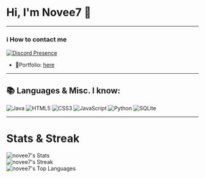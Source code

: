 # Hi, I'm Novee7 👋

---

### ℹ️ How to contact me

[![Discord Presence](https://lanyard.cnrad.dev/api/779084859548368937?showDisplayName=true&theme=dark)](https://discord.com/users/779084859548368937)
<br>
- 🧭Portfolio: [here](https://novee7.pages.dev/)

---

## 📚 Languages & Misc. I know:
![Java](https://img.shields.io/badge/java-%23ED8B00.svg?style=for-the-badge&logo=openjdk&logoColor=white)
![HTML5](https://img.shields.io/badge/html5-%23E34F26.svg?style=for-the-badge&logo=html5&logoColor=white)
![CSS3](https://img.shields.io/badge/css3-%231572B6.svg?style=for-the-badge&logo=css3&logoColor=white)
![JavaScript](https://img.shields.io/badge/javascript-%23323330.svg?style=for-the-badge&logo=javascript&logoColor=%23F7DF1E)
![Python](https://img.shields.io/badge/python-%233776AB.svg?style=for-the-badge&logo=python&logoColor=white)
![SQLite](https://img.shields.io/badge/sqlite-%2307405e.svg?style=for-the-badge&logo=sqlite&logoColor=white)

---
# Stats & Streak
![novee7's Stats](https://github-readme-stats.vercel.app/api?username=novee7&theme=onedark&show_icons=true&hide_border=true&count_private=true)
<br>
![novee7's Streak](https://github-readme-streak-stats.herokuapp.com/?user=novee7&theme=onedark&hide_border=true)
<br>
![novee7's Top Languages](https://github-readme-stats.vercel.app/api/top-langs/?username=novee7&theme=onedark&show_icons=true&hide_border=true&layout=compact)

